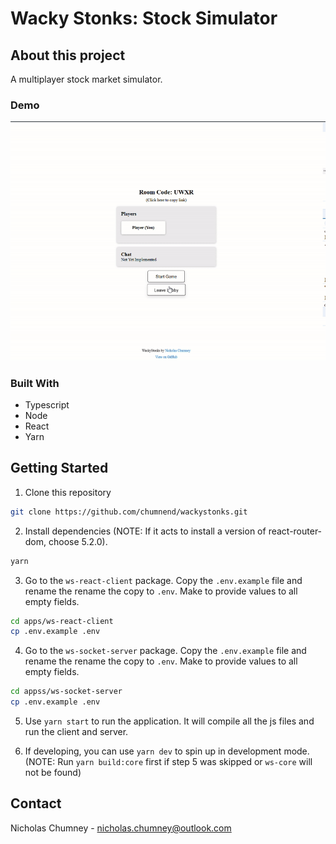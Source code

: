 # Wacky Stonks: Stock Simulator

## About this project

A multiplayer stock market simulator.

### Demo

![wackystonk capture](docs/wackystonks-capture.gif)

### Built With

- Typescript
- Node
- React
- Yarn

## Getting Started

1) Clone this repository

```bash
git clone https://github.com/chumnend/wackystonks.git
```

2) Install dependencies (NOTE: If it acts to install a version of react-router-dom, choose 5.2.0).

```bash
yarn
```

3) Go to the `ws-react-client` package. Copy the `.env.example` file and rename the rename the copy to `.env`. Make to provide values to all empty fields.

```bash
cd apps/ws-react-client
cp .env.example .env
```

4) Go to the `ws-socket-server` package. Copy the `.env.example` file and rename the rename the copy to `.env`. Make to provide values to all empty fields.

```bash
cd appss/ws-socket-server
cp .env.example .env
```

5) Use `yarn start` to run the application. It will compile all the js files and run the client and server.

6) If developing, you can use `yarn dev` to spin up in development mode. (NOTE: Run `yarn build:core` first if step 5 was skipped or `ws-core` will not be found)

## Contact

Nicholas Chumney - [nicholas.chumney@outlook.com](nicholas.chumney@outlook.com) 

